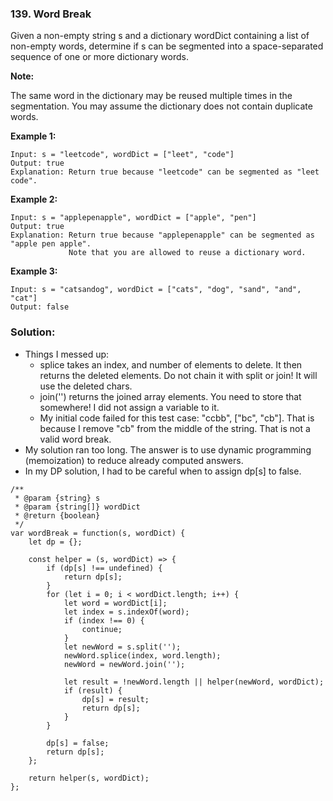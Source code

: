 ### 139. Word Break

Given a non-empty string s and a dictionary wordDict containing a list of non-empty words, determine if s can be segmented into a space-separated sequence of one or more dictionary words.

**Note:**

The same word in the dictionary may be reused multiple times in the segmentation.
You may assume the dictionary does not contain duplicate words.


**Example 1:**
```
Input: s = "leetcode", wordDict = ["leet", "code"]
Output: true
Explanation: Return true because "leetcode" can be segmented as "leet code".
```

**Example 2:**
```
Input: s = "applepenapple", wordDict = ["apple", "pen"]
Output: true
Explanation: Return true because "applepenapple" can be segmented as "apple pen apple".
             Note that you are allowed to reuse a dictionary word.
```

**Example 3:**
```
Input: s = "catsandog", wordDict = ["cats", "dog", "sand", "and", "cat"]
Output: false
```

### Solution:
* Things I messed up:
  * splice takes an index, and number of elements to delete. It then returns the deleted elements. Do not chain it with split or join! It will use the 
deleted chars.
  * join('') returns the joined array elements. You need to store that somewhere! I did not assign a variable to it.
  * My initial code failed for this test case: "ccbb", ["bc", "cb"]. That is because I remove "cb" from the middle of the string. That is not a valid
word break.
* My solution ran too long. The answer is to use dynamic programming (memoization) to reduce already computed answers.
* In my DP solution, I had to be careful when to assign dp[s] to false.
```
/**
 * @param {string} s
 * @param {string[]} wordDict
 * @return {boolean}
 */
var wordBreak = function(s, wordDict) {
    let dp = {};
    
    const helper = (s, wordDict) => {
        if (dp[s] !== undefined) {
            return dp[s];
        }
        for (let i = 0; i < wordDict.length; i++) {
            let word = wordDict[i];
            let index = s.indexOf(word);
            if (index !== 0) {
                continue;
            }
            let newWord = s.split('');
            newWord.splice(index, word.length);
            newWord = newWord.join('');
            
            let result = !newWord.length || helper(newWord, wordDict);
            if (result) {
                dp[s] = result;
                return dp[s];                
            }
        }
        
        dp[s] = false;
        return dp[s];
    };
    
    return helper(s, wordDict);
};
```
